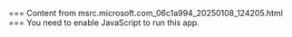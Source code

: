 === Content from msrc.microsoft.com_06c1a994_20250108_124205.html ===
You need to enable JavaScript to run this app.
